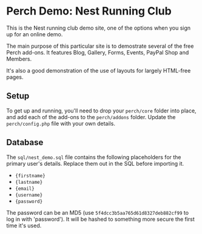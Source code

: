 Perch Demo: Nest Running Club
=============================

This is the Nest running club demo site, one of the options when you sign up for an online demo. 

The main purpose of this particular site is to demostrate several of the free Perch add-ons. It features Blog, Gallery, Forms, Events, PayPal Shop and Members.

It's also a good demonstration of the use of layouts for largely HTML-free pages.

Setup 
-----

To get up and running, you'll need to drop your `perch/core` folder into place, and add each of the add-ons to the `perch/addons` folder. Update the `perch/config.php` file with your own details.

Database
--------

The `sql/nest_demo.sql` file contains the following placeholders for the primary user's details. Replace them out in the SQL before importing it.

* `{firstname}`
* `{lastname}` 
* `{email}` 
* `{username}`
* `{password}`

The password can be an MD5 (use `5f4dcc3b5aa765d61d8327deb882cf99` to log in with 'password'). It will be hashed to something more secure the first time it's used.
